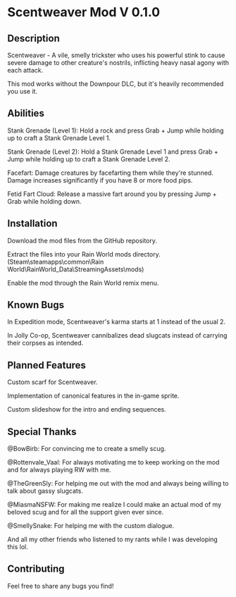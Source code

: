 # Scentweaver Mod V 0.1.0

## Description
Scentweaver - A vile, smelly trickster who uses his powerful stink to cause severe damage to other creature's nostrils, inflicting heavy
nasal agony with each attack.

This mod works without the Downpour DLC, but it's heavily recommended you use it.

## Abilities
Stank Grenade (Level 1): Hold a rock and press Grab + Jump while holding up to craft a Stank Grenade Level 1.

Stank Grenade (Level 2): Hold a Stank Grenade Level 1 and press Grab + Jump while holding up to craft a Stank Grenade Level 2.

Facefart: Damage creatures by facefarting them while they're stunned. Damage increases significantly if you have 8 or more food pips.

Fetid Fart Cloud: Release a massive fart around you by pressing Jump + Grab while holding down.


## Installation
Download the mod files from the GitHub repository.

Extract the files into your Rain World mods directory. (Steam\steamapps\common\Rain World\RainWorld_Data\StreamingAssets\mods)

Enable the mod through the Rain World remix menu.

## Known Bugs

In Expedition mode, Scentweaver's karma starts at 1 instead of the usual 2.

In Jolly Co-op, Scentweaver cannibalizes dead slugcats instead of carrying their corpses as intended.


## Planned Features

Custom scarf for Scentweaver.

Implementation of canonical features in the in-game sprite.

Custom slideshow for the intro and ending sequences.

## Special Thanks

@BowBirb: For convincing me to create a smelly scug.

@Rottenvale_Vaal: For always motivating me to keep working on the mod and for always playing RW with me.

@TheGreenSly: For helping me out with the mod and always being willing to talk about gassy slugcats.

@MiasmaNSFW: For making me realize I could make an actual mod of my beloved scug and for all the support given ever since.

@SmellySnake: For helping me with the custom dialogue.

And all my other friends who listened to my rants while I was developing this lol.


## Contributing

Feel free to share any bugs you find!
